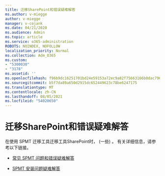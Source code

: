 ```yaml
---
title: 迁移SharePoint和错误疑难解答
ms.author: v-miegge
author: v-miegge
manager: v-cojank
ms.date: 04/21/2020
ms.audience: Admin
ms.topic: article
ms.service: o365-administration
ROBOTS: NOINDEX, NOFOLLOW
localization_priority: Normal
ms.collection: Adm_O365
ms.custom:
- "5300030"
- "3178"
ms.assetid: ''
ms.openlocfilehash: f96b9dc16251701bd24e59153a72ec9a82f75663166b0dac796276e6f66c6424
ms.sourcegitcommit: b5f7da89a650d2915dc652449623c78be6247175
ms.translationtype: MT
ms.contentlocale: zh-CN
ms.lasthandoff: 08/05/2021
ms.locfileid: "54020650"
---
```

# <a name="troubleshooting-sharepoint-migration-tool-issues-and-errors"></a>迁移SharePoint和错误疑难解答

在使用 SPMT 迁移工具迁移工具SharePoint时， (一些) 。 有关详细信息，请参考以下链接。

- [常见 SPMT 问题和错误疑难解答](https://docs.microsoft.com/sharepointmigration/troubleshooting-common-spmt-issues)

- [SPMT 安装问题疑难解答](https://docs.microsoft.com/sharepointmigration/spmt-install-issues)
